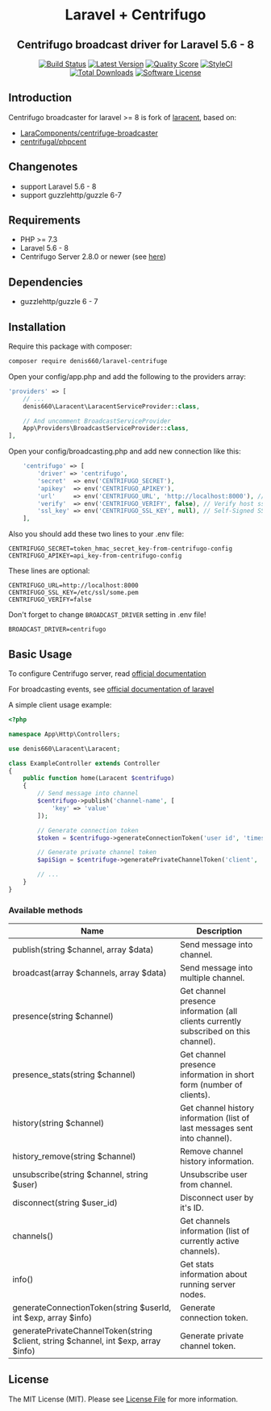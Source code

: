 <h1 align="center">Laravel + Centrifugo</h1>
<h2 align="center">Centrifugo broadcast driver for Laravel 5.6 - 8 </h2>

<p align="center">
<a href="https://scrutinizer-ci.com/g/denis660/laracent/build-status/main"><img src="https://scrutinizer-ci.com/g/denis660/laracent/badges/build.png?b=master" alt="Build Status"></a>
<a href="https://github.com/denis660/laravel-centrifuge/releases"><img src="https://img.shields.io/github/release/denis660/laravel-centrifuge.svg?style=flat-square" alt="Latest Version"></a>
<a href="https://scrutinizer-ci.com/g/denis660/laravel-centrifuge"><img src="https://img.shields.io/scrutinizer/g/denis660/laravel-centrifuge.svg?style=flat-square" alt="Quality Score"></a>
<a href="https://github.styleci.io/repos/324202212"><img src="https://github.styleci.io/repos/324202212/shield?branch=master" alt="StyleCI"></a>
<a href="https://packagist.org/packages/denis660/laravel-centrifuge"><img src="https://img.shields.io/packagist/dt/denis660/laravel-centrifuge.svg?style=flat-square" alt="Total Downloads"></a>
<a href="https://github.com/denis660/laracent/blob/master/LICENSE"><img src="https://img.shields.io/badge/license-MIT-blue.svg" alt="Software License"></a>
</p>

## Introduction
Centrifugo broadcaster for laravel >= 8 is fork of [laracent](https://github.com/AlexHnydiuk/laracent), based on:
- [LaraComponents/centrifuge-broadcaster](https://github.com/LaraComponents/centrifuge-broadcaster)
- [centrifugal/phpcent](https://github.com/centrifugal/phpcent)

## Changenotes
- support Laravel 5.6 - 8
- support guzzlehttp/guzzle 6-7

## Requirements

- PHP >= 7.3
- Laravel 5.6 - 8
- Centrifugo Server 2.8.0 or newer (see [here](https://github.com/centrifugal/centrifugo))

## Dependencies

- guzzlehttp/guzzle 6 - 7

## Installation

Require this package with composer:

```bash
composer require denis660/laravel-centrifuge
```

Open your config/app.php and add the following to the providers array:

```php
'providers' => [
    // ...
    denis660\Laracent\LaracentServiceProvider::class,

    // And uncomment BroadcastServiceProvider
    App\Providers\BroadcastServiceProvider::class,
],
```

Open your config/broadcasting.php and add new connection like this:

```php
    'centrifugo' => [
        'driver' => 'centrifugo',
        'secret'  => env('CENTRIFUGO_SECRET'),
        'apikey'  => env('CENTRIFUGO_APIKEY'),
        'url'     => env('CENTRIFUGO_URL', 'http://localhost:8000'), // centrifugo api url
        'verify'  => env('CENTRIFUGO_VERIFY', false), // Verify host ssl if centrifugo uses this
        'ssl_key' => env('CENTRIFUGO_SSL_KEY', null), // Self-Signed SSl Key for Host (require verify=true)
    ],
```

Also you should add these two lines to your .env file:

```
CENTRIFUGO_SECRET=token_hmac_secret_key-from-centrifugo-config
CENTRIFUGO_APIKEY=api_key-from-centrifugo-config
```

These lines are optional:
```
CENTRIFUGO_URL=http://localhost:8000
CENTRIFUGO_SSL_KEY=/etc/ssl/some.pem
CENTRIFUGO_VERIFY=false
```

Don't forget to change `BROADCAST_DRIVER` setting in .env file!

```
BROADCAST_DRIVER=centrifugo
```

## Basic Usage

To configure Centrifugo server, read [official documentation](https://centrifugal.github.io/centrifugo/)

For broadcasting events, see [official documentation of laravel](https://laravel.com/docs/8.x/broadcasting)

A simple client usage example:

```php
<?php

namespace App\Http\Controllers;

use denis660\Laracent\Laracent;

class ExampleController extends Controller
{
    public function home(Laracent $centrifugo)
    {
        // Send message into channel
        $centrifugo->publish('channel-name', [
            'key' => 'value'
        ]);

        // Generate connection token
        $token = $centrifugo->generateConnectionToken('user id', 'timestamp', 'info');

        // Generate private channel token
        $apiSign = $centrifuge->generatePrivateChannelToken('client', 'channel', 'timestamp', 'info');

        // ...
    }
}
```

### Available methods

| Name | Description |
|------|-------------|
| publish(string $channel, array $data) | Send message into channel. |
| broadcast(array $channels, array $data) | Send message into multiple channel. |
| presence(string $channel) | Get channel presence information (all clients currently subscribed on this channel). |
| presence_stats(string $channel) | Get channel presence information in short form (number of clients).|
| history(string $channel) | Get channel history information (list of last messages sent into channel). |
| history_remove(string $channel) | Remove channel history information.
| unsubscribe(string $channel,  string $user) | Unsubscribe user from channel. |
| disconnect(string $user_id) | Disconnect user by it's ID. |
| channels() | Get channels information (list of currently active channels). |
| info() | Get stats information about running server nodes. |
| generateConnectionToken(string $userId, int $exp, array $info)  | Generate connection token. |
| generatePrivateChannelToken(string $client, string $channel, int $exp, array $info) | Generate private channel token. |

## License

The MIT License (MIT). Please see [License File](https://github.com/LaraComponents/centrifuge-broadcaster/blob/master/LICENSE) for more information.
